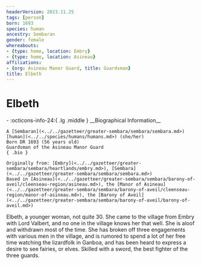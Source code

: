 ```yaml
---
headerVersion: 2023.11.25
tags: [person]
born: 1693
species: human
ancestry: Sembaran
gender: female
whereabouts:
- {type: home, location: Embry}
- {type: home, location: Asineau}
affiliations:
- {org: Asineau Manor Guard, title: Guardsman}
title: Elbeth
---
```

# Elbeth
<div class="grid cards ext-narrow-margin ext-one-column" markdown>
- :octicons-info-24:{ .lg .middle } __Biographical Information__

    A [Sembaran](<../../gazetteer/greater-sembara/sembara/sembara.md>) [human](<../../species/humans/humans.md>) (she/her)  
    Born DR 1693 (56 years old)  
    Guardsman of the Asineau Manor Guard  
    { .bio }

    Originally from: [Embry](<../../gazetteer/greater-sembara/sembara/heartlands/embry.md>), [Sembara](<../../gazetteer/greater-sembara/sembara/sembara.md>)
    Based in [Asineau](<../../gazetteer/greater-sembara/sembara/barony-of-aveil/cleenseau-region/asineau.md>), the [Manor of Asineau](<../../gazetteer/greater-sembara/sembara/barony-of-aveil/cleenseau-region/manor-of-asineau.md>), the [Barony of Aveil](<../../gazetteer/greater-sembara/sembara/barony-of-aveil/barony-of-aveil.md>)
</div>


Elbeth, a younger woman, not quite 30. She came to the village from Embry with Lord Valbert, and no one in the village knows her that well. She is aloof and withdrawn most of the time. She has broken off three engagements with various men in the village, and is rumored to spend a lot of her free time watching the lizardfolk in Ganboa, and has been heard to express a desire to see fairies, or elves. Skilled with a sword, the best fighter of the three guards.